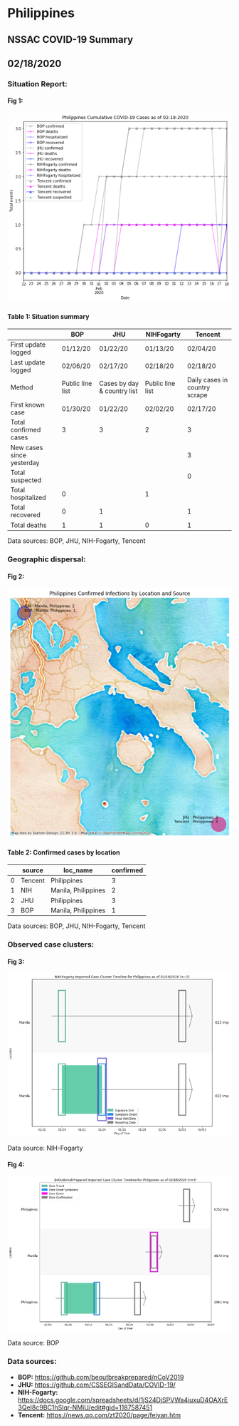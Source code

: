 # Philippines
## NSSAC COVID-19 Summary
## 02/18/2020



### Situation Report:
#### Fig 1:
![Philippines cases](../merged_histories/Philippines_merged_histories.png)

#### Table 1: Situation summary


|                           | BOP              | JHU                         | NIHFogarty       | Tencent                       |
|---------------------------|------------------|-----------------------------|------------------|-------------------------------|
| First update logged       | 01/12/20         | 01/22/20                    | 01/13/20         | 02/04/20                      |
| Last update logged        | 02/06/20         | 02/17/20                    | 02/18/20         | 02/18/20                      |
| Method                    | Public line list | Cases by day & country list | Public line list | Daily cases in country scrape |
| First known case          | 01/30/20         | 01/22/20                    | 02/02/20         | 02/17/20                      |
| Total confirmed cases     | 3                | 3                           | 2                | 3                             |
| New cases since yesterday |                  |                             |                  | 3                             |
| Total suspected           |                  |                             |                  | 0                             |
| Total hospitalized        | 0                |                             | 1                |                               |
| Total recovered           | 0                | 1                           |                  | 1                             |
| Total deaths              | 1                | 1                           | 0                | 1                             |

Data sources: BOP, JHU, NIH-Fogarty, Tencent


### Geographic dispersal:
#### Fig 2:
![Philippines mapped](../case_locs/Philippines_case_locs.png)

#### Table 2: Confirmed cases by location


|    | source   | loc_name            |   confirmed |
|----|----------|---------------------|-------------|
|  0 | Tencent  | Philippines         |           3 |
|  1 | NIH      | Manila, Philippines |           2 |
|  2 | JHU      | Philippines         |           3 |
|  3 | BOP      | Manila, Philippines |           1 |

Data sources: BOP, JHU, NIH-Fogarty, Tencent


### Observed case clusters:
#### Fig 3:
![Philippines cases](../cluster_analysis/Philippines_imported_cases_NIHFogarty.png)



Data source: NIH-Fogarty


#### Fig 4:
![Philippines cases](../cluster_analysis/Philippines_imported_cases_BOP.png)



Data source: BOP


### Data sources:
* **BOP:** https://github.com/beoutbreakprepared/nCoV2019
* **JHU:** https://github.com/CSSEGISandData/COVID-19/
* **NIH-Fogarty:** https://docs.google.com/spreadsheets/d/1jS24DjSPVWa4iuxuD4OAXrE3QeI8c9BC1hSlqr-NMiU/edit#gid=1187587451
* **Tencent:** https://news.qq.com/zt2020/page/feiyan.htm